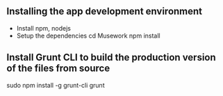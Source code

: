 ## Installing the app development environment

- Install npm, nodejs
- Setup the dependencies
cd Musework
npm install

## Install Grunt CLI to build the production version of the files from source
sudo npm install -g grunt-cli
grunt